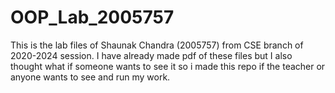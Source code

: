 # OOP_Lab_2005757
This is the lab files of Shaunak Chandra (2005757) from CSE branch of 2020-2024 session.
I have already made pdf of these files but I also thought what if someone wants to see it so i made this repo if the teacher or anyone wants to see and run my work.

